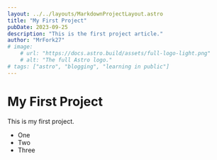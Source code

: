 ```yaml
---
layout: ../../layouts/MarkdownProjectLayout.astro
title: "My First Project"
pubDate: 2023-09-25
description: "This is the first project article."
author: "MrFork27"
# image:
    # url: "https://docs.astro.build/assets/full-logo-light.png"
    # alt: "The full Astro logo."
# tags: ["astro", "blogging", "learning in public"]
---
```


# My First Project
This is my first project.
-   One
-   Two
-   Three